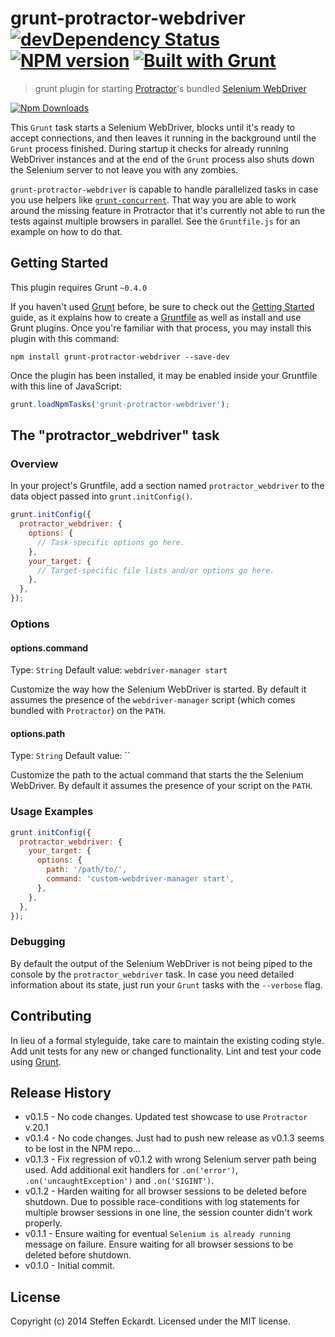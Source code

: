 # grunt-protractor-webdriver [![devDependency Status](https://david-dm.org/seckardt/grunt-protractor-webdriver/dev-status.png)](https://david-dm.org/seckardt/grunt-protractor-webdriver#info=devDependencies) [![NPM version](https://badge.fury.io/js/grunt-protractor-webdriver.png)](http://badge.fury.io/js/grunt-protractor-webdriver) [![Built with Grunt](https://cdn.gruntjs.com/builtwith.png)](http://gruntjs.com/)

> grunt plugin for starting [Protractor](https://github.com/angular/protractor)'s bundled [Selenium WebDriver](https://code.google.com/p/selenium/wiki/WebDriverJs)

[![Npm Downloads](https://nodei.co/npm/grunt-protractor-webdriver.png?downloads=true&stars=true)](https://nodei.co/npm/grunt-protractor-webdriver.png?downloads=true&stars=true)

This `Grunt` task starts a Selenium WebDriver, blocks until it's ready to accept connections, and then leaves it running in the background until the `Grunt` process finished. During startup it checks for already running WebDriver instances and at the end of the `Grunt` process also shuts down the Selenium server to not leave you with any zombies.

`grunt-protractor-webdriver` is capable to handle parallelized tasks in case you use helpers like [`grunt-concurrent`](https://github.com/sindresorhus/grunt-concurrent). That way you are able to work around the missing feature in Protractor that it's currently not able to run the tests against multiple browsers in parallel. See the `Gruntfile.js` for an example on how to do that.

## Getting Started

This plugin requires Grunt `~0.4.0`

If you haven't used [Grunt](http://gruntjs.com/) before, be sure to check out the [Getting Started](http://gruntjs.com/getting-started) guide, as it explains how to create a [Gruntfile](http://gruntjs.com/sample-gruntfile) as well as install and use Grunt plugins. Once you're familiar with that process, you may install this plugin with this command:

```shell
npm install grunt-protractor-webdriver --save-dev
```

Once the plugin has been installed, it may be enabled inside your Gruntfile with this line of JavaScript:

```js
grunt.loadNpmTasks('grunt-protractor-webdriver');
```

## The "protractor_webdriver" task

### Overview

In your project's Gruntfile, add a section named `protractor_webdriver` to the data object passed into `grunt.initConfig()`.

```js
grunt.initConfig({
  protractor_webdriver: {
    options: {
      // Task-specific options go here.
    },
    your_target: {
      // Target-specific file lists and/or options go here.
    },
  },
});
```

### Options

#### options.command

Type: `String`
Default value: `webdriver-manager start`

Customize the way how the Selenium WebDriver is started. By default it assumes the presence of the `webdriver-manager` script (which comes bundled with `Protractor`) on the `PATH`.

#### options.path

Type: `String`
Default value: ``

Customize the path to the actual command that starts the the Selenium WebDriver. By default it assumes the presence of your script on the `PATH`.

### Usage Examples

```js
grunt.initConfig({
  protractor_webdriver: {
    your_target: {
      options: {
        path: '/path/to/',
        command: 'custom-webdriver-manager start',
      },
    },
  },
});
```

### Debugging

By default the output of the Selenium WebDriver is not being piped to the console by the `protractor_webdriver` task. In case you need detailed information about its state, just run your `Grunt` tasks with the `--verbose` flag.

## Contributing

In lieu of a formal styleguide, take care to maintain the existing coding style. Add unit tests for any new or changed functionality. Lint and test your code using [Grunt](http://gruntjs.com/).

## Release History

* v0.1.5 - No code changes. Updated test showcase to use `Protractor` v.20.1
* v0.1.4 - No code changes. Just had to push new release as v0.1.3 seems to be lost in the NPM repo...
* v0.1.3 - Fix regression of v0.1.2 with wrong Selenium server path being used. Add additional exit handlers for `.on('error')`, `.on('uncaughtException')` and `.on('SIGINT')`.
* v0.1.2 - Harden waiting for all browser sessions to be deleted before shutdown. Due to possible race-conditions with log statements for multiple browser sessions in one line, the session counter didn't work properly.
* v0.1.1 - Ensure waiting for eventual `Selenium is already running` message on failure. Ensure waiting for all browser sessions to be deleted before shutdown.
* v0.1.0 - Initial commit.

## License

Copyright (c) 2014 Steffen Eckardt. Licensed under the MIT license.